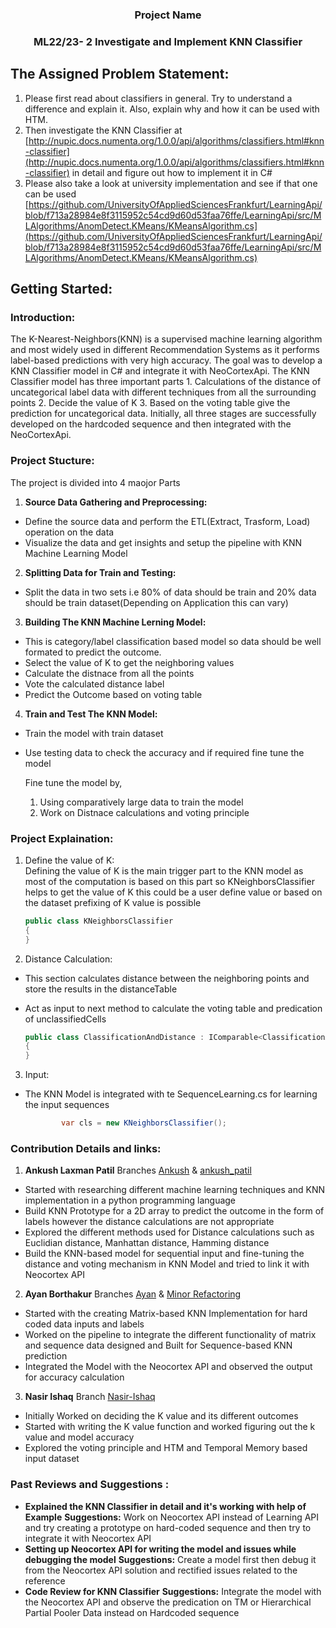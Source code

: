 <h3 align="center">Project Name</h3>
<h3 align="center">ML22/23- 2 Investigate and Implement KNN Classifier</h3>

<!--Assigned Problem Statement:-->
## The Assigned Problem Statement:
1. Please first read about classifiers in general. Try to understand a difference and explain it. Also, explain why and how it can be used with HTM.
2. Then investigate the KNN Classifier at [http://nupic.docs.numenta.org/1.0.0/api/algorithms/classifiers.html#knn-classifier](http://nupic.docs.numenta.org/1.0.0/api/algorithms/classifiers.html#knn-classifier) in detail and figure out how to implement it in C#
3. Please also take a look at university implementation and see if that one can be used  [https://github.com/UniversityOfAppliedSciencesFrankfurt/LearningApi/blob/f713a28984e8f3115952c54cd9d60d53faa76ffe/LearningApi/src/MLAlgorithms/AnomDetect.KMeans/KMeansAlgorithm.cs](https://github.com/UniversityOfAppliedSciencesFrankfurt/LearningApi/blob/f713a28984e8f3115952c54cd9d60d53faa76ffe/LearningApi/src/MLAlgorithms/AnomDetect.KMeans/KMeansAlgorithm.cs)

<!--The Assigned Problem Statement:-->
## Getting Started:

### Introduction:
The K-Nearest-Neighbors(KNN) is a supervised machine learning algorithm and most widely used in different Recommendation Systems as it performs label-based predictions with very high accuracy. The goal was to develop a KNN Classifier model in C# and integrate it with NeoCortexApi. The KNN Classifier model has three important parts 1. Calculations of the distance of uncategorical label data with different techniques from all the surrounding points 2. Decide the value of K 3. Based on the voting table give the prediction for uncategorical data. Initially, all three stages are successfully developed on the hardcoded sequence and then integrated with the NeoCortexApi.

### Project Stucture:

The project is divided into 4 maojor Parts
1. **Source Data Gathering and Preprocessing:**
- Define the source data and perform the ETL(Extract, Trasform, Load) operation on the data
- Visualize the data and get insights and setup the pipeline with KNN Machine Learning Model

2. **Splitting Data for Train and Testing:**
- Split the data in two sets i.e 80% of data should be train and 20% data should be train dataset(Depending on Application this can vary)

3. **Building The KNN Machine Lerning Model:**
- This is category/label classification based model so data should be well formated to predict the outcome.
- Select the value of K to get the neighboring values
- Calculate the distnace from all the points 
- Vote the calculated distance label 
- Predict the Outcome based on voting table

4. **Train and Test The KNN Model:**
- Train the model with train dataset
- Use testing data to check the accuracy and if required fine tune the model

  Fine tune the model by,
  1. Using comparatively large data to train the model
  2. Work on Distnace calculations and voting principle

### Project Explaination:
1. Define the value of K:\
   Defining the value of K is the main trigger part to the KNN model as most of the computation is based on this part so KNeighborsClassifier helps to get the value of K this could be a user define value or based on the dataset prefixing of K value is possible
    
    ```csharp
    public class KNeighborsClassifier
    {
    }
    ```

2. Distance Calculation:
- This section calculates distance between the neighboring points and store the results in the distanceTable 
- Act as input to next method to calculate the voting table and predication of unclassifiedCells  

    ```csharp
    public class ClassificationAndDistance : IComparable<ClassificationAndDistance>
    {
    }
    ```

3. Input:
-  The KNN Model is integrated with te SequenceLearning.cs for learning the input sequences  

    ```csharp
            var cls = new KNeighborsClassifier();

    ```

### Contribution Details and links:

1. **Ankush Laxman Patil**
Branches [Ankush](https://github.com/ayan1948/neocortexapi/tree/Ankush)  &  [ankush_patil](https://github.com/ayan1948/neocortexapi/tree/ankush_patil)
- Started with researching different machine learning techniques and KNN implementation in a python programming language
- Build KNN Prototype for a 2D array to predict the outcome in the form of labels however the distance calculations are not appropriate
- Explored the different methods used for Distance calculations such as Euclidian distance, Manhattan distance, Hamming distance
- Build the KNN-based model for sequential input and fine-tuning the distance and voting mechanism in KNN Model and tried to link it with Neocortex API 

2. **Ayan Borthakur**
Branches [Ayan](https://github.com/ayan1948/neocortexapi/tree/master) & [Minor Refactoring](https://github.com/ayan1948/neocortexapi/tree/minor_refactoring)
- Started with the creating Matrix-based KNN Implementation for hard coded data inputs and labels
- Worked on the pipeline to integrate the different functionality of matrix and sequence data designed and Built for Sequence-based KNN prediction 
- Integrated the Model with the Neocortex API and observed the output for accuracy calculation 

3. **Nasir Ishaq**
Branch [Nasir-Ishaq](https://github.com/ayan1948/neocortexapi/tree/Nasir-Ishaq)
- Initially Worked on deciding the K value and its different outcomes 
- Started with writing the K value function and worked figuring out the k value and model accuracy
- Explored the voting principle and HTM and Temporal Memory based input dataset

### Past Reviews and Suggestions : 
- **Explained the KNN Classifier in detail and it's working with help of Example**
**Suggestions:**  Work on Neocortex API instead of Learning API and try creating a prototype on hard-coded sequence and then try to integrate it with Neocortex API
- **Setting up Neocortex API for writing the model and issues while debugging the model**
**Suggestions:**  Create a model first then debug it from the Neocortex API solution and rectified issues related to the reference 
- **Code Review for KNN Classifier**
**Suggestions:**  Integrate the model with the  Neocortex API and observe the predication on TM or Hierarchical Partial Pooler Data instead on Hardcoded sequence 
